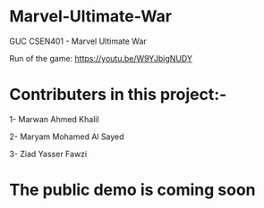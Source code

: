# Marvel-Ultimate-War
GUC CSEN401 - Marvel Ultimate War

Run of the game: https://youtu.be/W9YJbigNUDY
# Contributers in this project:-
1- Marwan Ahmed Khalil

2- Maryam Mohamed Al Sayed

3- Ziad Yasser Fawzi

# The public demo is coming soon
